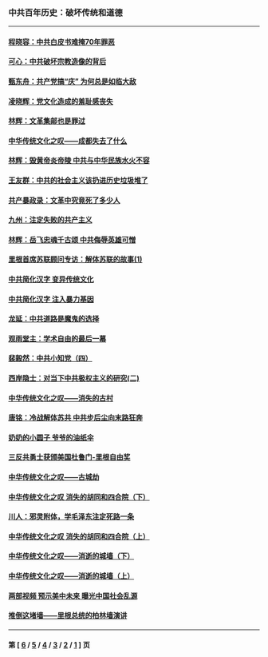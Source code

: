 ### 中共百年历史：破坏传统和道德
---
#### [程晓容：中共白皮书难掩70年罪恶](../../pages/nf1176114/n11552335.md) 
#### [可心：中共破坏宗教造像的背后](../../pages/nf1176114/n11518358.md) 
#### [甄东舟：共产党搞“庆” 为何总是如临大敌](../../pages/nf1176114/n11509183.md) 
#### [凌晓辉：党文化造成的羞耻感丧失](../../pages/nf1176114/n11485526.md) 
#### [林辉：文革集邮也是罪过](../../pages/nf1176114/n11362608.md) 
#### [中华传统文化之叹——成都失去了什么](../../pages/nf1176114/n11092294.md) 
#### [林辉：毁黄帝炎帝陵 中共与中华民族水火不容](../../pages/nf1176114/n11061288.md) 
#### [王友群：中共的社会主义该扔进历史垃圾堆了](../../pages/nf1176114/n11038771.md) 
#### [共产暴政录：文革中究竟死了多少人](../../pages/nf1176114/n11000879.md) 
#### [九州：注定失败的共产主义](../../pages/nf1176114/n10995753.md) 
#### [林辉：岳飞忠魂千古颂 中共侮辱英雄可憎](../../pages/nf1176114/n10990583.md) 
#### [里根首席苏联顾问专访：解体苏联的故事(1)](../../pages/nf1176114/n10927121.md) 
#### [中共简化汉字 变异传统文化](../../pages/nf1176114/n10885901.md) 
#### [中共简化汉字 注入暴力基因](../../pages/nf1176114/n10884662.md) 
#### [龙延：中共道路是魔鬼的选择](../../pages/nf1176114/n10902151.md) 
#### [观雨堂主：学术自由的最后一幕](../../pages/nf1176114/n10896282.md) 
#### [裴毅然：中共小知党（四）](../../pages/nf1176114/n10889466.md) 
#### [西岸隐士：对当下中共极权主义的研究(二)](../../pages/nf1176114/n10878756.md) 
#### [中华传统文化之叹——消失的古村](../../pages/nf1176114/n10872474.md) 
#### [唐铭：冷战解体苏共 中共步后尘向末路狂奔](../../pages/nf1176114/n10873230.md) 
#### [奶奶的小圆子 爷爷的油纸伞](../../pages/nf1176114/n10868348.md) 
#### [三反共勇士获颁美国杜鲁门-里根自由奖](../../pages/nf1176114/n10866763.md) 
#### [中华传统文化之叹——古城劫](../../pages/nf1176114/n10856181.md) 
#### [中华传统文化之叹 消失的胡同和四合院（下）](../../pages/nf1176114/n10845591.md) 
#### [川人：邪灵附体，学毛泽东注定死路一条](../../pages/nf1176114/n10859218.md) 
#### [中华传统文化之叹 消失的胡同和四合院（上）](../../pages/nf1176114/n10844582.md) 
#### [中华传统文化之叹——消逝的城墙（下）](../../pages/nf1176114/n10835295.md) 
#### [中华传统文化之叹——消逝的城墙（上）](../../pages/nf1176114/n10835148.md) 
#### [两部视频 预示美中未来 曝光中国社会乱源](../../pages/nf1176114/n10797783.md) 
#### [推倒这堵墙——里根总统的柏林墙演讲](../../pages/nf1176114/n10774701.md) 

---
#### 第 [ [6](./6.md) / [5](./5.md) / [4](./4.md) / [3](./3.md) / [2](./2.md) / [1](./1.md) ] 页
